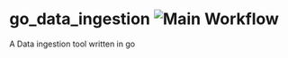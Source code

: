 # go_data_ingestion ![Main Workflow](https://github.com/alerriansideprojects/go_data_ingestion/actions/workflows/go.yml/badge.svg) 
A Data ingestion tool written in go
